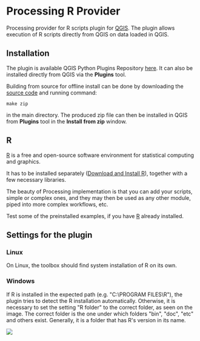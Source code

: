 # Processing R Provider

Processing provider for R scripts plugin for [QGIS](https://www.qgis.org/en/site/). The plugin allows execution of R scripts directly from QGIS on data loaded in QGIS.

## Installation

The plugin is available QGIS Python Plugins Repository [here](https://plugins.qgis.org/plugins/processing_r/). It can also be installed directly from QGIS via the **Plugins** tool.

Building from source for offline install can be done by downloading the [source code](https://github.com/north-road/qgis-processing-r) and running command:
```
make zip
```
in the main directory. The produced zip file can then be installed in QGIS from **Plugins** tool in the **Install from zip** window.

## R

[R](https://www.r-project.org) is a free and open-source software environment for statistical computing and graphics.

It has to be installed separately ([Download and Install R](https://cran.r-project.org/)), together with a few necessary libraries.

The beauty of Processing implementation is that you can add your scripts, simple or complex ones, and they may then be used as any other module, piped into more complex workflows, etc.

Test some of the preinstalled examples, if you have [R](https://www.r-project.org) already installed.

## Settings for the plugin

### Linux 

On Linux, the toolbox should find system installation of R on its own.

### Windows

If R is installed in the expected path (e.g. "C:\PROGRAM FILES\R\"), the plugin tries to detect the R installation automatically. Otherwise, it is necessary to set the setting "R folder" to the correct folder, as seen on the image. The correct folder is the one under which folders "bin", "doc", "etc" and others exist. Generally, it is a folder that has R's version in its name.   

![](./images/settings.jpg)
